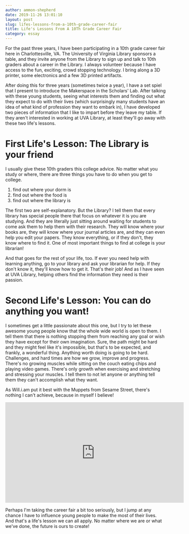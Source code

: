 ```yaml
---
author: ammon-shepherd
date: 2019-11-26 13:01:10
layout: post
slug: lifes-lessons-from-a-10th-grade-career-fair
title: Life's Lessons From A 10Th Grade Career Fair
category: essay
---
```


For the past three years, I have been participating in a 10th grade career fair
here in Charlottesville, VA. The University of Virginia Library sponsors a
table, and they invite anyone from the Library to sign up and talk to 10th
graders about a career in the Library. I always volunteer because I have access
to the fun, exciting, crowd stopping technology. I bring along a 3D printer,
some electronics and a few 3D printed artifacts. 

After doing this for three years (sometimes twice a year), I have a set spiel
that I present to introduce the Makerspace in the Scholars' Lab. After talking
with these young students, seeing what interests them and finding out what they
expect to do with their lives (which surprisingly many students have an idea of
what kind of profession they want to embark in), I have developed two pieces of
information that I like to impart before they leave my table. If they aren't
interested in working at UVA Library, at least they'll go away with these two
life's lessons.

# First Life's Lesson: The Library is your friend

I usually give these 10th graders this college advice. No matter what you study
or where, there are three things you have to do when you get to college.

1. find out where your dorm is
2. find out where the food is
3. find out where the library is

The first two are self-explanatory. But the Library? I tell them that every
library has special people there that focus on whatever it is you are studying.
And they are literally just sitting around waiting for students to come ask
them to help them with their research. They will know where your books are,
they will know where your journal articles are, and they can even help you edit
your papers. They know everything, or if they don't, they know where to find
it. One of most important things to find at college is your librarian!

And that goes for the rest of your life, too. If ever you need help with
learning anything, go to your library and ask your librarian for help. If they
don't know it, they'll know how to get it. That's their job! And as I have seen
at UVA Library, helping others find the information they need is their passion.

# Second Life's Lesson: You can do anything you want!
I sometimes get a little passionate about this one, but I try to let these
awesome young people know that the whole wide world is open to them. I tell
them that there is nothing stopping them from reaching any goal or wish they
have except for their own imagination. Sure, the path might be hard and they
might feel like it's impossible, but that's to be expected, and frankly, a
wonderful thing. Anything worth doing is going to be hard. Challenges, and hard
times are how we grow, improve and progress. There's no growing muscles while
sitting on the couch eating chips and playing video games. There's only growth
when exercising and stretching and stressing your muscles. I tell them to not
let anyone or anything tell them they can't accomplish what they want. 

As Will.i.am put it best with the Muppets from Sesame Street, there's nothing
I can't achieve, because in myself I believe!

<iframe width="560" height="315"
src="https://www.youtube.com/embed/cyVzjoj96vs" frameborder="0"
allow="accelerometer; encrypted-media; gyroscope; picture-in-picture"
allowfullscreen></iframe>

Perhaps I'm taking the career fair a bit too seriously, but I jump at any
chance I have to influence young people to make the most of their lives. And
that's a life's lesson we can all apply. No matter where we are or what we've
done, the future is ours to create!
